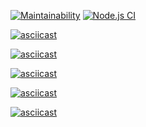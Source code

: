 [![Maintainability](https://api.codeclimate.com/v1/badges/63ebc9841a20f2b4678d/maintainability)](https://codeclimate.com/github/ringabi/frontend-project-lvl1/maintainability)
[![Node.js CI](https://github.com/ringabi/frontend-project-lvl1/workflows/Node.js%20CI/badge.svg)](https://github.com/ringabi/frontend-project-lvl1/actions)

[![asciicast](https://asciinema.org/a/ZHxq0I35fUqyS224smVoSRIhQ.svg)](https://asciinema.org/a/ZHxq0I35fUqyS224smVoSRIhQ)

[![asciicast](https://asciinema.org/a/rYI2nB9KalHpJbuLmmIjQWVSe.svg)](https://asciinema.org/a/rYI2nB9KalHpJbuLmmIjQWVSe)

[![asciicast](https://asciinema.org/a/c9SokIPXkiQpqqTZcxxFONlQS.svg)](https://asciinema.org/a/c9SokIPXkiQpqqTZcxxFONlQS)

[![asciicast](https://asciinema.org/a/xBIHhy7jVJp2jfyaoMyRkX5w7.svg)](https://asciinema.org/a/xBIHhy7jVJp2jfyaoMyRkX5w7)

[![asciicast](https://asciinema.org/a/yhunDyitIPdlgfHEtWlTOd717.svg)](https://asciinema.org/a/yhunDyitIPdlgfHEtWlTOd717)


